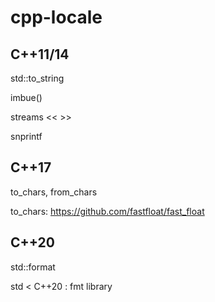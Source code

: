 # cpp-locale

## C++11/14

std::to_string

imbue()

streams << >>

snprintf

## C++17

to_chars, from_chars

to_chars: https://github.com/fastfloat/fast_float

## C++20

std::format

std < C++20 : fmt library 

